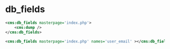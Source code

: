 # db_fields

```xml
<cms:db_fields masterpage='index.php'>
    <cms:dump />
</cms:db_fields>
```

```xml
<cms:db_fields masterpage='index.php' names='user_email' ></cms:db_fields>
```
